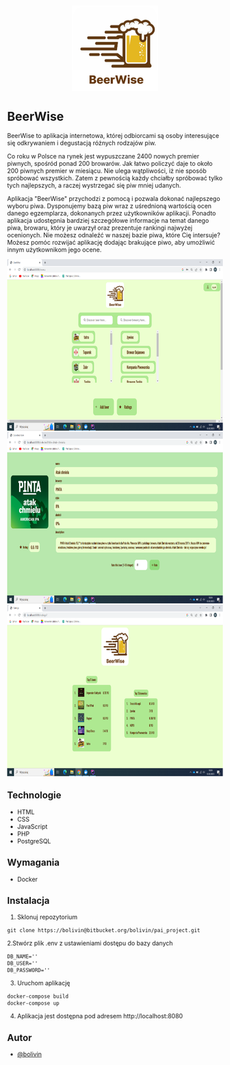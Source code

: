 
<p align="center">
    <img src="./public/img/logo.svg" height="200">
</p>

# BeerWise

BeerWise to aplikacja internetowa, której odbiorcami są osoby interesujące się odkrywaniem i degustacją różnych rodzajów piw.

Co roku w Polsce na rynek jest wypuszczane 2400 nowych premier piwnych, spośród ponad 200 browarów.
Jak łatwo policzyć daje to około 200 piwnych premier w miesiącu.
Nie ulega wątpliwości, iż nie sposób spróbować wszystkich. Zatem z pewnością każdy chciałby spróbować tylko tych najlepszych, a raczej wystrzegać się piw mniej udanych.

Aplikacja "BeerWise" przychodzi z pomocą i pozwala dokonać najlepszego wyboru piwa.
Dysponujemy bazą piw wraz z uśrednioną wartością ocen danego egzemplarza, dokonanych przez użytkowników aplikacji.
Ponadto aplikacja udostępnia bardziej szczegółowe informacje na temat danego piwa, browaru, który je uwarzył oraz prezentuje rankingi najwyżej ocenionych.
Nie możesz odnaleźć w naszej bazie piwa, które Cię intersuje?
Możesz pomóc rozwijać aplikację dodając brakujące piwo, aby umożliwić innym użytkownikom jego ocene.


<img src="./public/img/menu_ss.png" height="400">
<img src="./public/img/beer_ss.png" height="400">
<img src="./public/img/rating_ss.png" height="400">

## Technologie

* HTML
* CSS
* JavaScript
* PHP
* PostgreSQL

## Wymagania

- Docker


## Instalacja

1. Sklonuj repozytorium

```
git clone https://bolivin@bitbucket.org/bolivin/pai_project.git
```
2.Stwórz plik .env z ustawieniami dostępu do bazy danych

```
DB_NAME=''
DB_USER=''
DB_PASSWORD=''
```
3. Uruchom aplikację

```
docker-compose build
docker-compose up
```
4. Aplikacja jest dostępna pod adresem http://localhost:8080


## Autor

- [@bolivin](https://bitbucket.org/bolivin/pai_project/src/master/)

